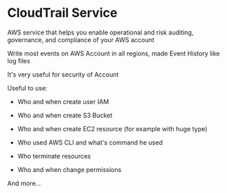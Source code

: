 # CloudTrail Service
AWS service that helps you enable operational and risk auditing, governance, and compliance of your AWS account

Write most events on AWS Account in all regions, made Event History like log files

It's very useful for security of Account

Useful to use:

- Who and when create user IAM

- Who and when create S3 Bucket

- Who and when create EC2 resource (for example with huge type)

- Who used AWS CLI and what's command he used

- Who terminate resources

- Who and when change permissions

And more...
